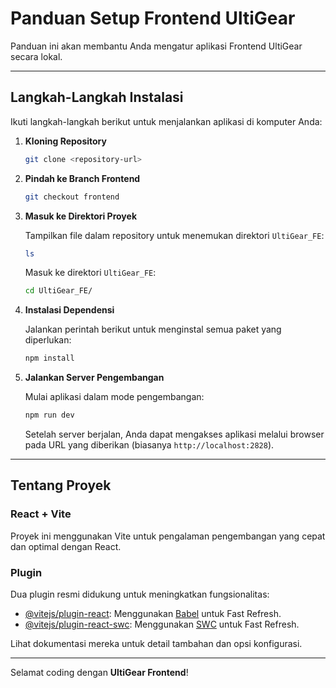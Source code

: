 # Panduan Setup Frontend UltiGear

Panduan ini akan membantu Anda mengatur aplikasi Frontend UltiGear secara lokal.

---

## Langkah-Langkah Instalasi

Ikuti langkah-langkah berikut untuk menjalankan aplikasi di komputer Anda:

1. **Kloning Repository**

   ```bash
   git clone <repository-url>
   ```

2. **Pindah ke Branch Frontend**

   ```bash
   git checkout frontend
   ```

3. **Masuk ke Direktori Proyek**

   Tampilkan file dalam repository untuk menemukan direktori `UltiGear_FE`:

   ```bash
   ls
   ```

   Masuk ke direktori `UltiGear_FE`:

   ```bash
   cd UltiGear_FE/
   ```

4. **Instalasi Dependensi**

   Jalankan perintah berikut untuk menginstal semua paket yang diperlukan:

   ```bash
   npm install
   ```

5. **Jalankan Server Pengembangan**

   Mulai aplikasi dalam mode pengembangan:

   ```bash
   npm run dev
   ```

   Setelah server berjalan, Anda dapat mengakses aplikasi melalui browser pada URL yang diberikan (biasanya `http://localhost:2828`).

---

## Tentang Proyek

### React + Vite

Proyek ini menggunakan Vite untuk pengalaman pengembangan yang cepat dan optimal dengan React.

### Plugin

Dua plugin resmi didukung untuk meningkatkan fungsionalitas:

- [@vitejs/plugin-react](https://github.com/vitejs/vite-plugin-react/blob/main/packages/plugin-react/README.md): Menggunakan [Babel](https://babeljs.io/) untuk Fast Refresh.
- [@vitejs/plugin-react-swc](https://github.com/vitejs/vite-plugin-react-swc): Menggunakan [SWC](https://swc.rs/) untuk Fast Refresh.

Lihat dokumentasi mereka untuk detail tambahan dan opsi konfigurasi.

---

Selamat coding dengan **UltiGear Frontend**!

